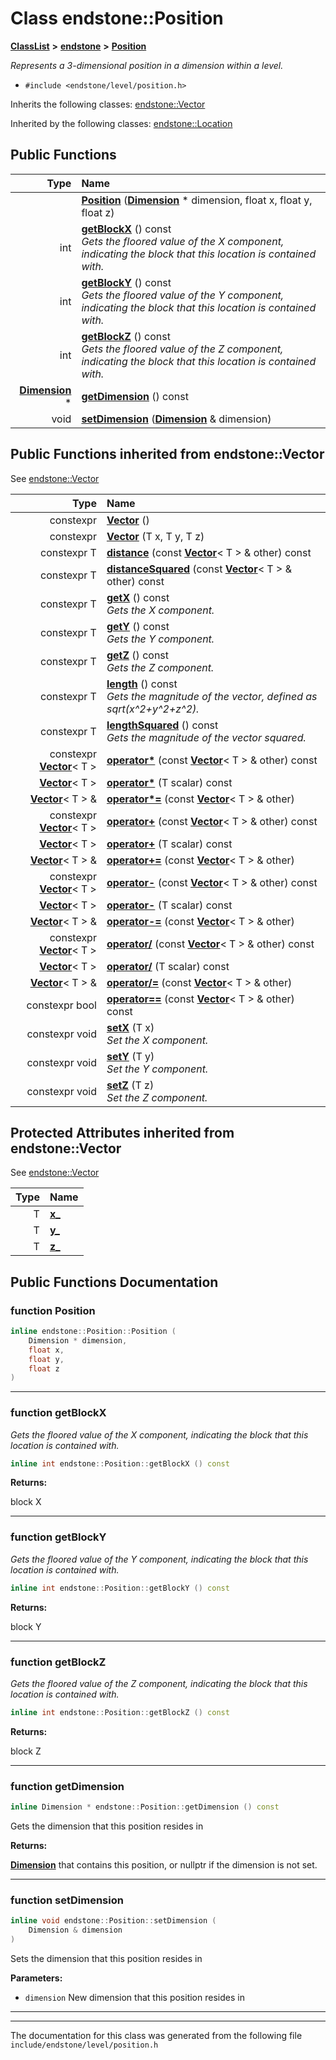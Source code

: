 

# Class endstone::Position



[**ClassList**](annotated.md) **>** [**endstone**](namespaceendstone.md) **>** [**Position**](classendstone_1_1Position.md)



_Represents a 3-dimensional position in a dimension within a level._ 

* `#include <endstone/level/position.h>`



Inherits the following classes: [endstone::Vector](classendstone_1_1Vector.md)


Inherited by the following classes: [endstone::Location](classendstone_1_1Location.md)




















































## Public Functions

| Type | Name |
| ---: | :--- |
|   | [**Position**](#function-position) ([**Dimension**](classendstone_1_1Dimension.md) \* dimension, float x, float y, float z) <br> |
|  int | [**getBlockX**](#function-getblockx) () const<br>_Gets the floored value of the X component, indicating the block that this location is contained with._  |
|  int | [**getBlockY**](#function-getblocky) () const<br>_Gets the floored value of the Y component, indicating the block that this location is contained with._  |
|  int | [**getBlockZ**](#function-getblockz) () const<br>_Gets the floored value of the Z component, indicating the block that this location is contained with._  |
|  [**Dimension**](classendstone_1_1Dimension.md) \* | [**getDimension**](#function-getdimension) () const<br> |
|  void | [**setDimension**](#function-setdimension) ([**Dimension**](classendstone_1_1Dimension.md) & dimension) <br> |


## Public Functions inherited from endstone::Vector

See [endstone::Vector](classendstone_1_1Vector.md)

| Type | Name |
| ---: | :--- |
|  constexpr | [**Vector**](classendstone_1_1Vector.md#function-vector-12) () <br> |
|  constexpr | [**Vector**](classendstone_1_1Vector.md#function-vector-22) (T x, T y, T z) <br> |
|  constexpr T | [**distance**](classendstone_1_1Vector.md#function-distance) (const [**Vector**](classendstone_1_1Vector.md)&lt; T &gt; & other) const<br> |
|  constexpr T | [**distanceSquared**](classendstone_1_1Vector.md#function-distancesquared) (const [**Vector**](classendstone_1_1Vector.md)&lt; T &gt; & other) const<br> |
|  constexpr T | [**getX**](classendstone_1_1Vector.md#function-getx) () const<br>_Gets the X component._  |
|  constexpr T | [**getY**](classendstone_1_1Vector.md#function-gety) () const<br>_Gets the Y component._  |
|  constexpr T | [**getZ**](classendstone_1_1Vector.md#function-getz) () const<br>_Gets the Z component._  |
|  constexpr T | [**length**](classendstone_1_1Vector.md#function-length) () const<br>_Gets the magnitude of the vector, defined as sqrt(x^2+y^2+z^2)._  |
|  constexpr T | [**lengthSquared**](classendstone_1_1Vector.md#function-lengthsquared) () const<br>_Gets the magnitude of the vector squared._  |
|  constexpr [**Vector**](classendstone_1_1Vector.md)&lt; T &gt; | [**operator\***](classendstone_1_1Vector.md#function-operator) (const [**Vector**](classendstone_1_1Vector.md)&lt; T &gt; & other) const<br> |
|  [**Vector**](classendstone_1_1Vector.md)&lt; T &gt; | [**operator\***](classendstone_1_1Vector.md#function-operator_1) (T scalar) const<br> |
|  [**Vector**](classendstone_1_1Vector.md)&lt; T &gt; & | [**operator\*=**](classendstone_1_1Vector.md#function-operator_2) (const [**Vector**](classendstone_1_1Vector.md)&lt; T &gt; & other) <br> |
|  constexpr [**Vector**](classendstone_1_1Vector.md)&lt; T &gt; | [**operator+**](classendstone_1_1Vector.md#function-operator_3) (const [**Vector**](classendstone_1_1Vector.md)&lt; T &gt; & other) const<br> |
|  [**Vector**](classendstone_1_1Vector.md)&lt; T &gt; | [**operator+**](classendstone_1_1Vector.md#function-operator_4) (T scalar) const<br> |
|  [**Vector**](classendstone_1_1Vector.md)&lt; T &gt; & | [**operator+=**](classendstone_1_1Vector.md#function-operator_5) (const [**Vector**](classendstone_1_1Vector.md)&lt; T &gt; & other) <br> |
|  constexpr [**Vector**](classendstone_1_1Vector.md)&lt; T &gt; | [**operator-**](classendstone_1_1Vector.md#function-operator_6) (const [**Vector**](classendstone_1_1Vector.md)&lt; T &gt; & other) const<br> |
|  [**Vector**](classendstone_1_1Vector.md)&lt; T &gt; | [**operator-**](classendstone_1_1Vector.md#function-operator_7) (T scalar) const<br> |
|  [**Vector**](classendstone_1_1Vector.md)&lt; T &gt; & | [**operator-=**](classendstone_1_1Vector.md#function-operator_8) (const [**Vector**](classendstone_1_1Vector.md)&lt; T &gt; & other) <br> |
|  constexpr [**Vector**](classendstone_1_1Vector.md)&lt; T &gt; | [**operator/**](classendstone_1_1Vector.md#function-operator_9) (const [**Vector**](classendstone_1_1Vector.md)&lt; T &gt; & other) const<br> |
|  [**Vector**](classendstone_1_1Vector.md)&lt; T &gt; | [**operator/**](classendstone_1_1Vector.md#function-operator_10) (T scalar) const<br> |
|  [**Vector**](classendstone_1_1Vector.md)&lt; T &gt; & | [**operator/=**](classendstone_1_1Vector.md#function-operator_11) (const [**Vector**](classendstone_1_1Vector.md)&lt; T &gt; & other) <br> |
|  constexpr bool | [**operator==**](classendstone_1_1Vector.md#function-operator_12) (const [**Vector**](classendstone_1_1Vector.md)&lt; T &gt; & other) const<br> |
|  constexpr void | [**setX**](classendstone_1_1Vector.md#function-setx) (T x) <br>_Set the X component._  |
|  constexpr void | [**setY**](classendstone_1_1Vector.md#function-sety) (T y) <br>_Set the Y component._  |
|  constexpr void | [**setZ**](classendstone_1_1Vector.md#function-setz) (T z) <br>_Set the Z component._  |
















## Protected Attributes inherited from endstone::Vector

See [endstone::Vector](classendstone_1_1Vector.md)

| Type | Name |
| ---: | :--- |
|  T | [**x\_**](classendstone_1_1Vector.md#variable-x_)  <br> |
|  T | [**y\_**](classendstone_1_1Vector.md#variable-y_)  <br> |
|  T | [**z\_**](classendstone_1_1Vector.md#variable-z_)  <br> |






































## Public Functions Documentation




### function Position 

```C++
inline endstone::Position::Position (
    Dimension * dimension,
    float x,
    float y,
    float z
) 
```




<hr>



### function getBlockX 

_Gets the floored value of the X component, indicating the block that this location is contained with._ 
```C++
inline int endstone::Position::getBlockX () const
```





**Returns:**

block X 





        

<hr>



### function getBlockY 

_Gets the floored value of the Y component, indicating the block that this location is contained with._ 
```C++
inline int endstone::Position::getBlockY () const
```





**Returns:**

block Y 





        

<hr>



### function getBlockZ 

_Gets the floored value of the Z component, indicating the block that this location is contained with._ 
```C++
inline int endstone::Position::getBlockZ () const
```





**Returns:**

block Z 





        

<hr>



### function getDimension 

```C++
inline Dimension * endstone::Position::getDimension () const
```



Gets the dimension that this position resides in




**Returns:**

[**Dimension**](classendstone_1_1Dimension.md) that contains this position, or nullptr if the dimension is not set. 





        

<hr>



### function setDimension 

```C++
inline void endstone::Position::setDimension (
    Dimension & dimension
) 
```



Sets the dimension that this position resides in




**Parameters:**


* `dimension` New dimension that this position resides in 




        

<hr>

------------------------------
The documentation for this class was generated from the following file `include/endstone/level/position.h`

